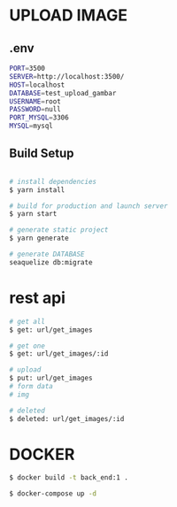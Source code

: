 # UPLOAD IMAGE

## .env

```bash
PORT=3500
SERVER=http://localhost:3500/
HOST=localhost
DATABASE=test_upload_gambar
USERNAME=root
PASSWORD=null
PORT_MYSQL=3306
MYSQL=mysql

```

## Build Setup

```bash

# install dependencies
$ yarn install

# build for production and launch server
$ yarn start

# generate static project
$ yarn generate

# generate DATABASE
seaquelize db:migrate

```

# rest api

```bash
# get all
$ get: url/get_images

# get one
$ get: url/get_images/:id

# upload
$ put: url/get_images
# form data
# img

# deleted
$ deleted: url/get_images/:id

```

# DOCKER

```bash
$ docker build -t back_end:1 .

$ docker-compose up -d

```

